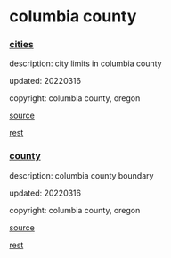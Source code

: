 # columbia county

### [cities](cities.geojson)

description: city limits in columbia county

updated: 20220316

copyright: columbia county, oregon

[source](https://gis.columbiacountymaps.com/server/rest/services/BaseData/Districts_and_Boundaries/MapServer/1/query?where=1+%3D+1&text=&objectIds=&time=&timeRelation=esriTimeRelationOverlaps&geometry=&geometryType=esriGeometryEnvelope&inSR=&spatialRel=esriSpatialRelIntersects&distance=&units=esriSRUnit_Foot&relationParam=&outFields=city&returnGeometry=true&returnTrueCurves=false&maxAllowableOffset=&geometryPrecision=&outSR=4326&havingClause=&returnIdsOnly=false&returnCountOnly=false&orderByFields=&groupByFieldsForStatistics=&outStatistics=&returnZ=false&returnM=false&gdbVersion=&historicMoment=&returnDistinctValues=false&resultOffset=&resultRecordCount=&returnExtentOnly=false&sqlFormat=none&datumTransformation=&parameterValues=&rangeValues=&quantizationParameters=&featureEncoding=esriDefault&f=geojson)

[rest](https://gis.columbiacountymaps.com/server/rest/services/BaseData/Districts_and_Boundaries/MapServer/1)

### [county](county.geojson)

description: columbia county boundary

updated: 20220316

copyright: columbia county, oregon

[source](https://gis.columbiacountymaps.com/server/rest/services/BaseData/Columbia_County_Outline/MapServer/0/query?where=1+%3D+1&text=&objectIds=&time=&timeRelation=esriTimeRelationOverlaps&geometry=&geometryType=esriGeometryEnvelope&inSR=&spatialRel=esriSpatialRelIntersects&distance=&units=esriSRUnit_Foot&relationParam=&outFields=&returnGeometry=true&returnTrueCurves=false&maxAllowableOffset=&geometryPrecision=&outSR=4326&havingClause=&returnIdsOnly=false&returnCountOnly=false&orderByFields=&groupByFieldsForStatistics=&outStatistics=&returnZ=false&returnM=false&gdbVersion=&historicMoment=&returnDistinctValues=false&resultOffset=&resultRecordCount=&returnExtentOnly=false&sqlFormat=none&datumTransformation=&parameterValues=&rangeValues=&quantizationParameters=&featureEncoding=esriDefault&f=geojson)

[rest](https://gis.columbiacountymaps.com/server/rest/services/BaseData/Columbia_County_Outline/MapServer/0)
